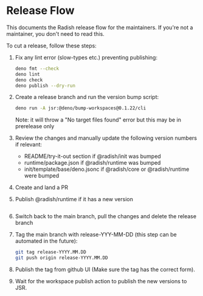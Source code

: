 # Release Flow

This documents the Radish release flow for the maintainers. If you're not a
maintainer, you don't need to read this.

To cut a release, follow these steps:

1. Fix any lint error (slow-types etc.) preventing publishing:
   ```sh
   deno fmt --check
   deno lint
   deno check
   deno publish --dry-run
   ```

1. Create a release branch and run the version bump script:
   ```sh
   deno run -A jsr:@deno/bump-workspaces@0.1.22/cli
   ```
   Note: it will throw a "No target files found" error but this may be in
   prerelease only

1. Review the changes and manually update the following version numbers if
   relevant:
   - README/try-it-out section if @radish/init was bumped
   - runtime/package.json if @radish/runtime was bumped
   - init/template/base/deno.jsonc if @radish/core or @radish/runtime were bumped

1. Create and land a PR

1. Publish @radish/runtime if it has a new version
   ```sh

   ```

1. Switch back to the main branch, pull the changes and delete the release
   branch

1. Tag the main branch with release-YYY-MM-DD (this step can be automated in the
   future):

   ```sh
   git tag release-YYYY.MM.DD
   git push origin release-YYYY.MM.DD
   ```

1. Publish the tag from github UI (Make sure the tag has the correct form).

1. Wait for the workspace publish action to publish the new versions to JSR.
